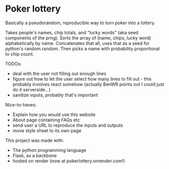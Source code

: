 # Poker lottery

Basically a pseudorandom, reproducible way to turn poker into a lottery.

Takes people's names, chip totals, and "lucky words" (aka seed components of the prng). Sorts the array of (name, chips, lucky word) alphabetically by name. Concatenates that all, uses that as a seed for python's random.random. Then picks a name with probability proportional to chip count.

TODOs:
- deal with the user not filling out enough lines
- figure out how to let the user select how many lines to fill out - this probably involves react somehow (actually BenWR points out I could just do it serverside...)
- sanitize inputs, probably that's important

Nice-to-haves:
- Explain how you would use this website
- About page containing FAQs etc
- send user a URL to reproduce the inputs and outputs
- move style sheet to its own page

This project was made with:
- The python programming language
- Flask, as a backbone
- hosted on render (now at pokerlottery.onrender.com!)
